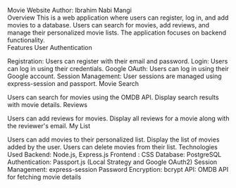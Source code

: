 Movie Website
Author: Ibrahim Nabi Mangi 
<br>
Overview
This is a  web application where users can register, log in, and add movies to a database. Users can search for movies, add reviews, and manage their personalized movie lists. The application focuses on backend functionality.
<br>
Features
User Authentication

Registration: Users can register with their email and password.
Login: Users can log in using their credentials.
Google OAuth: Users can log in using their Google account.
Session Management: User sessions are managed using express-session and passport.
Movie Search

Users can search for movies using the OMDB API.
Display search results with movie details.
Reviews

Users can add reviews for movies.
Display all reviews for a movie along with the reviewer's email.
My List

Users can add movies to their personalized list.
Display the list of movies added by the user.
Users can delete movies from their list.
Technologies Used
Backend: Node.js, Express.js
Frontend : CSS 
Database: PostgreSQL
Authentication: Passport.js (Local Strategy and Google OAuth2)
Session Management: express-session
Password Encryption: bcrypt
API: OMDB API for fetching movie details
